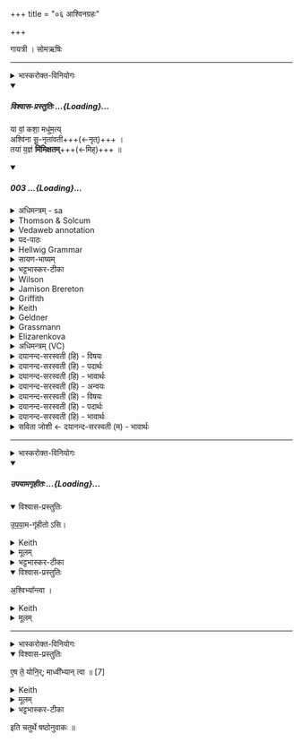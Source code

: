 +++
title = "०६ आश्विनग्रहः"

+++
<div class="js_include" url="/vedAH_yajuH/taittirIyam/saMhitA/sarva-prastutiH/1/4_somAbhiShavAdi/06_AshvinagrahaH"  newLevelForH1="1" includeTitle="true">


गायत्री । सोमऋषिः

_______
<details><summary>भास्करोक्त-विनियोगः</summary>

1बहिष्पवमाने स्तुते आश्विनं गृह्णाति - या वां कशेति गायत्र्या त्रिपदया ॥ 
</details>
<div class="js_include" includetitle="plain" newlevelforh1="5" title="विश्वास-प्रस्तुतिः" unfilled url="/vedAH_Rk/shAkalam/saMhitA/vishvAsa-prastutiH/01/022/03_yA_vAM.md">
<details open><summary><h5>विश्वास-प्रस्तुतिः ...{Loading}...</h5></summary>


या वां॒ कशा॒ मधु॑म॒त्य्  
अश्वि॑ना सू॒-नृता॑वती+++(←नृत्)+++ ।  
तया॑ य॒ज्ञं **मि॑मिक्षतम्**+++(←मिह्)+++ ॥

</details>
</div>
<div class="js_include" includetitle="false" newlevelforh1="5" unfilled url="/vedAH_Rk/shAkalam/saMhitA/sarvASh_TIkAH/01/022/03_yA_vAM.md">
<details open><summary><h5>003 ...{Loading}...</h5></summary>
<details><summary>अधिमन्त्रम् - sa</summary>

- देवता - अश्विनौ
- ऋषिः - मेधातिथिः काण्वः
- छन्दः - गायत्री
</details>
<details><summary>Thomson & Solcum</summary>

या꣡ वां क꣡शा म꣡धुमती  
अ꣡श्विना सूनृ꣡तावती  
त꣡या यज्ञ꣡म् मिमिक्षतम्
</details>
<details><summary>Vedaweb annotation</summary>

_________
**Strata**  
Normal

###### Pāda-label
genre M;; Oldenberg's gāyatrī-corpus, cf. Oldenberg (1888: 9f.).  
genre M;; Oldenberg's gāyatrī-corpus, cf. Oldenberg (1888: 9f.).  
genre M;; Oldenberg's gāyatrī-corpus, cf. Oldenberg (1888: 9f.).
_________
**Morph**  
káśā ← káśā- (nominal stem)  
{case:NOM, gender:F, number:SG}

mádhumatī ← mádhumant- (nominal stem)  
{case:NOM, gender:F, number:SG}

vām ← tvám (pronoun)  
{case:ACC, number:DU}

yā́ ← yá- (pronoun)  
{case:NOM, gender:F, number:SG}

áśvinā ← aśvín- (nominal stem)  
{case:VOC, gender:M, number:DU}

sūnŕ̥tāvatī ← sūnŕ̥tāvant- (nominal stem)  
{case:NOM, gender:F, number:SG}

mimikṣatam ← √myakṣ- (root)  
{number:DU, person:2, mood:IMP, tense:PRS, voice:ACT}

táyā ← sá- ~ tá- (pronoun)  
{case:INS, gender:F, number:SG}

yajñám ← yajñá- (nominal stem)  
{case:ACC, gender:M, number:SG}

</details>
<details><summary>पद-पाठः</summary>

या । वा॒म् । कशा॑ । मधु॑ऽमती । अश्वि॑ना । सू॒नृता॑ऽवती ।  
तया॑ । य॒ज्ञम् । मि॒मि॒क्ष॒त॒म् ॥
</details>
<details><summary>Hellwig Grammar</summary>

-   *yā* ← *yad*
- \[noun\], nominative, singular, feminine
- “who; which; yat \[pronoun\].”

_________

- *vāṃ* ← *vām* ← *tvad*
- \[noun\], genitive, dual
- “you.”

_________

- *kaśā*
- \[noun\], nominative, singular, feminine
- “whip.”

_________

- *madhumaty* ← *madhumatī* ← *madhumat*
- \[noun\], nominative, singular, feminine
- “sweet; honeyed; sweet; pleasant.”

_________

- *aśvinā* ← *aśvin*
- \[noun\], vocative, dual, masculine
- “Asvins; two.”

_________

- *sūnṛtāvatī* ← *sūnṛtāvat*
- \[noun\], nominative, singular, feminine
- “happy; big; auspicious.”

_________

- *tayā* ← *tad*
- \[noun\], instrumental, singular, feminine
- “this; he,she,it (pers. pron.); respective(a); that; nominative;
    then; particular(a); genitive; instrumental; accusative; there; tad
    \[word\]; dative; once; same.”

_________

- *yajñam* ← *yajña*
- \[noun\], accusative, singular, masculine
- “yajña; religious ceremony; Vishnu; yajña \[word\]; Yajña; Shiva.”

_________

- *mimikṣatam* ← *mikṣ*
- \[verb\], dual, Perfect imperative
- “season.”

_________

</details>
<details><summary>सायण-भाष्यम्</summary>

**अश्विना** हे अश्विनौ देवौ **वां** युवयोः संबन्धिनी **या** **कशा** अश्वताडनी विद्यते **तया** सहागत्य **यज्ञम्** अस्मदीयं **मिमिक्षतं** सोमरसेन सेक्तुमिच्छतम् । कशयाश्वान् दृढं ताडयित्वा सहसा समागत्य भवद्विषयां सोमरसाहुतिं निष्पादयितुमुद्युक्तौ भवतमित्यर्थः । कीदृशी कशा । **मधुमती**।' अर्णः क्षोदः' इत्यादिषु एकशतसंख्याकेषु उदकनामसु ‘मधु पुरीषम्' (नि. १. १२. ११) इति पठितम् । तस्मात् उदकवतीत्युक्तं भवति । अश्वस्य शीघ्रगत्या यत् स्वेदोदकं स्रवति तेनेयं कशा क्लिन्नेत्यर्थः । **सूनृतावती** प्रियसत्यवाग्युक्ता । तीव्रेण कशाताडनेन यो ध्वनिर्निष्पद्यते ताडनवेलायाम् अश्वारूढेन च य आक्रोशः क्रियते तदुभयं शीघ्रगमनहेतुत्वेन यजमानस्य प्रियम् । यद्वा । ' श्लोकः धारा' इत्यादिषु सप्तपञ्चाशद्वाङ्नामसु • कशा धिषणा ' ( नि. १. ११. ४३ ) इति पठितम् । अश्विनोर्या वाक् मधुमती माधुर्योपेता पारुष्यरहिता सूनृतावती प्रियत्वसत्यत्वोपेता फलप्रदानविषयेत्यर्थः । तया वाचा युक्तौ यज्ञं मिमिक्षतमिति योजनीयम् ॥ कशा ।' कश गतिशातनयोः '। पचाद्यच् । वृषादित्वादाद्युदात्तः । सूनृतावती। ‘ऊन परिहाणे '। सुष्ठु ऊनयति अप्रियम् इति सून् । तथाविधम् ऋतं सत्यं यस्यां वाचि सा सुनृता। ‘नञ्सुभ्याम्' इत्युत्तरपदान्तोदात्तत्वं बाधित्वा • परादिश्छन्दसि बहुलम्' इति ऋकार उदात्तः । सा यस्या अस्ति सा कशा सूनृतावतीति कशायाः संज्ञा । एवंनामा या कशेत्यर्थः । ‘संज्ञायाम् ' (पा. सू. ८. २. ११) इति मतुपो वत्वम् । मिमिक्षतम् । मिहेः सन् । हलन्ताच्च ' ( पा. सू. १. २. १० ) इति कित्वाद्गुणाभावः । ढत्वकत्वषत्वानि ॥
</details>
<details><summary>भट्टभास्कर-टीका</summary>

हे **अश्विना** अश्विनौ । पूर्ववदाकारः ।  
**मधुमती** मधुकर-रसवती । **सूनृतावती**, प्रियं सूनृतं वचनं, तद्वती । 'अन्येषामपि दृश्यते' इति दीर्घत्वम् ।  
इर्दृशी **या वां** युवयोः, **कशा** वाक्-प्रवृत्ति-सूक्ति-लक्षणा युष्मद्-विषया ऽस्माभिः क्रियमाणा, तया हेतुभूतया तां श्रोतुं **यज्ञम्** इमं **मिमिक्षतम्** आगत्योत्पादयितुम् इच्छतम् । मिहेस् सनि ढत्वे 'षढोः कस्सि' इति कत्वम् । तया वा करणभूतया यज्ञं निर्वर्तयतम् ॥
</details>
<details><summary>Wilson</summary>

###### English translation:

“**Aśvins**, stir up (mimikṣatam = mix intimately, rapidly like a whip) the sacrifice with your whip that is wet the foam (of your horses), and lashing loudly.”

_________
**Commentary by Sāyaṇa: Ṛgveda-bhāṣya**  

**Kāśa** = whip, may also mean speech; **madhumatī** and sunṛtāvatī = wet and loud, signifying sweet and veracious--come with such speech, Aśvins and taste the libation
</details>
<details><summary>Jamison Brereton</summary>

The honeyed whip that is yours, Aśvins, that has a liberal spirit— with that mix the sacrifice.
</details>
<details><summary>Griffith</summary>

Dropping with honey is your whip, Asvins, and full of pleasantness  
     Sprinkle therewith the sacrifice.
</details>
<details><summary>Keith</summary>

That I whip of yours which is rich in sweetness  
And full of mercy, O Aśvins,  
With that touch the sacrifice.
</details>
<details><summary>Geldner</summary>

Eure honighaltige, glückbringende Peitsche, ihr Asvin, mit der würzet das Opfer!
</details>
<details><summary>Grassmann</summary>

Die Peitsche, die von Honig trieft, o Ritter, reich an Gaben ist, Mit der benetzt das Opferwerk.
</details>
<details><summary>Elizarenkova</summary>

Ваш медовый кнут,  
О Ашвины, что дает благо –  
Окропите им жертву!
</details>
<details><summary>अधिमन्त्रम् (VC)</summary>

- अश्विनौ
- मेधातिथिः काण्वः
- पिपीलिकामध्यानिचृद्गायत्री
- षड्जः
</details>
<details><summary>दयानन्द-सरस्वती (हि) - विषयः</summary>

वे क्रिया में किनसे संयुक्त हो सकते हैं, इस विषय का उपदेश अगले मन्त्र में किया है-
</details>
<details><summary>दयानन्द-सरस्वती (हि) - पदार्थः</summary>

पदार्थान्वयभाषाः -  हे उपदेश करने वा सुनने तथा पढ़ने-पढ़ानेवाले मनुष्यो ! (वाम्) तुम्हारे (अश्विना) गुणप्रकाश करनेवालों की (या) जो (सूनृतावती) प्रशंसनीय बुद्धि से सहित (मधुमती) मधुरगुणयुक्त (कशा) वाणी है, (तया) उससे तुम (यज्ञम्) श्रेष्ठ शिक्षारूप यज्ञ को (मिमिक्षतम्) प्रकाश करने की इच्छा नित्य किया करो॥३॥
</details>
<details><summary>दयानन्द-सरस्वती (हि) - भावार्थः</summary>

भावार्थभाषाः -  उपदेश के विना किसी मनुष्य को ज्ञान की वृद्धि कुछ भी नहीं हो सकती, इससे सब मनुष्यों को उत्तम विद्या का उपदेश तथा श्रवण निरन्तर करना चाहिये॥३॥
</details>
<details><summary>दयानन्द-सरस्वती (हि) - अन्वयः</summary>

अन्वय:  हे उपदेष्ट्रुपदेश्यावध्यापकशिष्यौ वां युवयोरश्विनोर्या सूनृतावती मधुमती कशाऽस्ति तया युवां यज्ञं मिमिक्षतं सेक्तुमिच्छतम्॥३॥
</details>
<details><summary>दयानन्द-सरस्वती (हि) - विषयः</summary>

काभ्यामेतौ सम्प्रयोजितुं शक्यावित्युपदिश्यते।
</details>
<details><summary>दयानन्द-सरस्वती (हि) - पदार्थः</summary>

पदार्थान्वयभाषाः -  (या) (वाम्) युवयोर्युवां वा (कशा) वाक्। कशेति वाङ्नामसु पठितम्। (निघं०१.११) (मधुमती) मधुरगुणा (अश्विना) प्रकाशितगुणयोरध्वर्य्योः। अत्र सुपां सुलुग्० इत्याकारादेशः। (सूनृतावती) सूनृता प्रशस्ता बुद्धिर्विद्यते यस्यां सा। सूनृतेति वाङ्नामसु पठितम्। (निघं०१.११) अत्र प्रशंसार्थे मतुप्। (तया) कशया (यज्ञम्) सुशिक्षोपदेशाख्यम् (मिमिक्षतम्) सेक्तुमिच्छतम्॥३॥
</details>
<details><summary>दयानन्द-सरस्वती (हि) - भावार्थः</summary>

भावार्थभाषाः -  नैवोपदेशमन्तरा कस्यचित् किञ्चिदपि विज्ञानं वर्धते। तस्मात्सर्वैर्विद्वज्जिज्ञासुभिर्मनुष्यैर्नित्यमुपदेशः श्रवणं च कार्य्यमिति॥३॥
</details>
<details><summary>सविता जोशी ← दयानन्द-सरस्वती (म) - भावार्थः</summary>

भावार्थभाषाः -  उपदेशाशिवाय कोणत्याही माणसाच्या ज्ञानाची थोडीही वृद्धी होऊ शकत नाही. त्यासाठी सर्व माणसांनी उत्तम विद्येचा उपदेश व श्रवण निरंतर केले पाहिजे. ॥ ३ ॥
</details>
</details>
</div>  

_______
<details><summary>भास्करोक्त-विनियोगः</summary>

इत्यनुद्रुत्य उपयामगृहीतोस्यश्विभ्यां त्वेति गृह्णाति ॥

</details>
<div class="js_include" includetitle="false" newlevelforh1="5" unfilled url="/vedAH_yajuH/taittirIyam/saMhitA/yajuH/sarva-prastutiH/1/4_somAbhiShavAdi/03_antaryAmagrahaH/upayAmagRhItaH.md">
<details open><summary><h5>उपयामगृहीतः ...{Loading}...</h5></summary>
<details open><summary>विश्वास-प्रस्तुतिः</summary>

उ॒प॒या॒म-गृ॑हीतो ऽसि।
</details>
<details><summary>Keith</summary>

Thou art taken with a support/ foundation.
</details>
<details><summary>मूलम्</summary>

उ॒प॒या॒मगृ॑हीतोऽसि।
</details>
<details><summary>भट्टभास्कर-टीका</summary>

उपयम्यन्ते स्वात्मन्येव नियम्यन्ते भूतजातान्यस्मिन् अभिन्नेधिकरणे इत्युपयामः पृथ्वी । 'इयं वा उपयामः' इति ब्राह्मणम् । 'हलश्च' इति घञ्, थाथादिस्वरेणान्तोदात्तत्वम् । तेन गृहीतस्त्वमसि ; कोन्यस्त्वां गृहीतुं क्षम इति भावः ; पृथिव्यापो गृहीष्यामीतिवत् । 'तृतीया कर्मणि' इति पूर्वपदप्रकृतिस्वरत्वम् । यद्वा - उपयामार्थं पृथिव्यर्थं गृहीतोसीति ; हे सोम ।   

ननु 'स्वाहा त्वा सुभवस्सूर्याय' इति मन्त्रवर्णनात् सूर्यदेवत्यः कथं पृथिवीदेवत्यः स्यात् ? नैतद्देवताभिधानं ; पृथिवीवासिनां प्रजानां यागद्वारेण स्थित्यर्थं गृहीतोसीति स्तूयते । यद्वा - पृथिव्यपि देवतैवास्य 'उपयामगृहीतोसीत्याहादितिदेवत्यास्तेन' इति, अदितिः पृथ्वी । 'चतुर्थी' इति योगविभागात्समासः । 'क्ते च' इति पूर्वपदप्रकृतिस्वरत्वम् । 'इयं वा उपयामस्तस्मादिमां प्रजा अनु प्रजायन्ते' इति ब्राह्मणम् ॥

________________

उपयामगृहीतोसीति व्याख्यातम् । 'इयं वा उपयामः' तयैव गृहीतोसीति ।
</details>
</details>
</div>
<details open><summary>विश्वास-प्रस्तुतिः</summary>

अ॒श्विभ्या᳚न्त्वा ।
</details>
<details><summary>Keith</summary>

to the Aśvins thee! 
</details>
<details><summary>मूलम्</summary>

अ॒श्विभ्या᳚न्त्वा ।
</details>

_______
<details><summary>भास्करोक्त-विनियोगः</summary>

2एष ते योनिर्माध्वीभ्यां त्वेति सादयति ॥
</details>
<details open><summary>विश्वास-प्रस्तुतिः</summary>

ए॒ष ते॒ योनि॒र्; माध्वी᳚भ्यान् त्वा ॥ [7]  
</details>
<details><summary>Keith</summary>

This is thy birthplace; to the sweet thee!
</details>
<details><summary>मूलम्</summary>

ए॒ष ते॒ योनि॒र्माध्वी᳚भ्यान्त्वा ॥ [7]  
</details>
<details><summary>भट्टभास्कर-टीका</summary>

मध्वस्यास्तीति मध्वम् मधुभाजनं, दृतिरूपम् । 'यो हि वां मधुनो दृतिः' इत्यादौ प्रसिद्धम् । तदन्तान्मत्वर्थीय इकारः । 'ऋत्व्यवास्त्व्यवास्त्व' इत्यादौ 'माध्वी' इति निपात्यते । यद्वा - मध्वेव माध्वी, आग्नीध्रादिवत्स्वार्थेऽञ्, माध्वीभ्यामिति मधुमद्भ्यामित्यर्थः । 'यज्ञस्य शिरोच्छिद्यत ते देवा अश्विनावब्रुवन्' इत्यादि ब्राह्मणम्  । 'ते देवा अब्रुवन्नपूतौ वा इमौ' इत्यादि च 'तस्माद्बहिष्पवमाने स्तुत आश्विनो गृह्यते' इत्यन्तम् । 'वाग्वा ऐन्द्रवायवः' इत्यादि च ॥
</details>

इति चतुर्थे षष्ठोनुवाकः ॥  

</div>